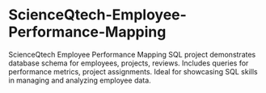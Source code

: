 # ScienceQtech-Employee-Performance-Mapping
ScienceQtech Employee Performance Mapping SQL project demonstrates database schema for employees, projects, reviews. Includes queries for performance metrics, project assignments. Ideal for showcasing SQL skills in managing and analyzing employee data.
